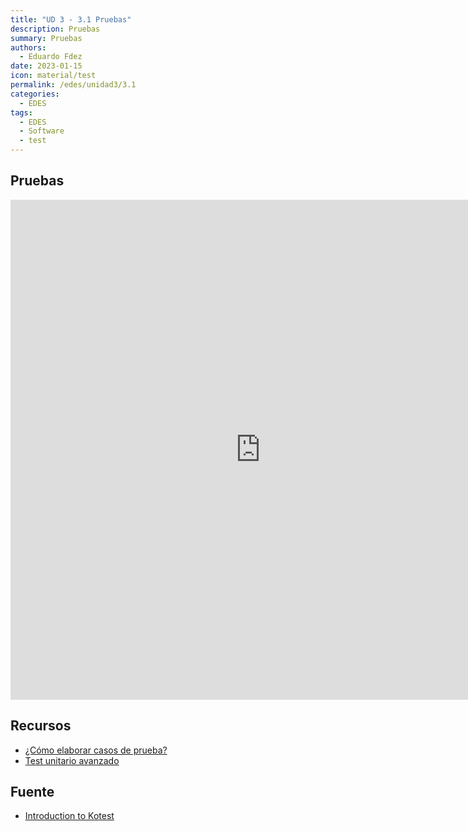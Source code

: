 ```yaml
---
title: "UD 3 - 3.1 Pruebas"
description: Pruebas
summary: Pruebas
authors:
  - Eduardo Fdez
date: 2023-01-15
icon: material/test
permalink: /edes/unidad3/3.1
categories:
  - EDES
tags:
  - EDES
  - Software
  - test
---
```


## Pruebas

<iframe src="https://pl.kotl.in/noo9uD9ra?from=7&to=22" width="800" height="800" frameBorder="0"></iframe>

## Recursos
* [¿Cómo elaborar casos de prueba?](https://surprograma.github.io/libro-disenio-oop/docs/pruebas-automatizadas/elaborar-casos-prueba/)
* [Test unitario avanzado](http://wiki.uqbar.org/wiki/articles/testeo-unitario-avanzado.html)

## Fuente
* [Introduction to Kotest](https://www.baeldung.com/kotlin/kotest)
